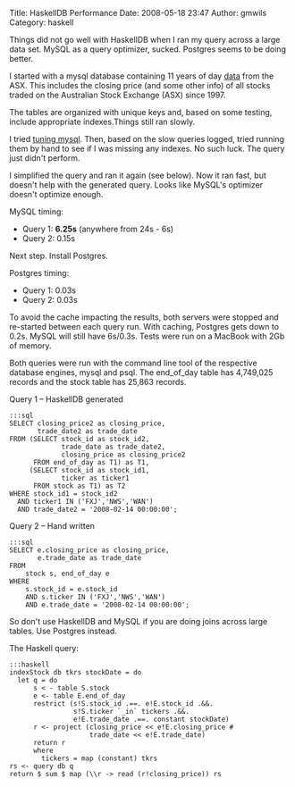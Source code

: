 Title: HaskellDB Performance
Date: 2008-05-18 23:47
Author: gmwils
Category: haskell

Things did not go well with HaskellDB when I ran my query across a large
data set. MySQL as a query optimizer, sucked. Postgres seems to be doing
better.

I started with a mysql database containing 11 years of day [data][] from
the ASX. This includes the closing price (and some other info) of all
stocks traded on the Australian Stock Exchange (ASX) since 1997.

The tables are organized with unique keys and, based on some testing,
include appropriate indexes.Things still ran slowly.

I tried [tuning mysql][]. Then, based on the slow queries logged, tried
running them by hand to see if I was missing any indexes. No such luck.
The query just didn't perform.

I simplified the query and ran it again (see below). Now it ran fast,
but doesn't help with the generated query. Looks like MySQL's optimizer
doesn't optimize enough.

MySQL timing:

-   Query 1: **6.25s** (anywhere from 24s - 6s)
-   Query 2: 0.15s

Next step. Install Postgres.

Postgres timing:

-   Query 1: 0.03s
-   Query 2: 0.03s

To avoid the cache impacting the results, both servers were stopped and
re-started between each query run. With caching, Postgres gets down to
0.2s. MySQL will still have 6s/0.3s. Tests were run on a MacBook with
2Gb of memory.

Both queries were run with the command line tool of the respective
database engines, mysql and psql. The end\_of\_day table has 4,749,025
records and the stock table has 25,863 records.

Query 1 – HaskellDB generated

    :::sql
    SELECT closing_price2 as closing_price,
           trade_date2 as trade_date
    FROM (SELECT stock_id as stock_id2,
                 trade_date as trade_date2,
                 closing_price as closing_price2
          FROM end_of_day as T1) as T1,
         (SELECT stock_id as stock_id1,
                 ticker as ticker1
          FROM stock as T1) as T2
    WHERE stock_id1 = stock_id2
      AND ticker1 IN ('FXJ','NWS','WAN')
      AND trade_date2 = '2008-02-14 00:00:00';

Query 2 – Hand written

    :::sql
    SELECT e.closing_price as closing_price,
           e.trade_date as trade_date
    FROM
        stock s, end_of_day e
    WHERE
        s.stock_id = e.stock_id
        AND s.ticker IN ('FXJ','NWS','WAN')
        AND e.trade_date = '2008-02-14 00:00:00';

So don't use HaskellDB and MySQL if you are doing joins across large
tables. Use Postgres instead.

The Haskell query:

    :::haskell
    indexStock db tkrs stockDate = do
      let q = do
          s < - table S.stock
          e <- table E.end_of_day
          restrict (s!S.stock_id .==. e!E.stock_id .&&.
                    s!S.ticker `_in` tickers .&&.
                    e!E.trade_date .==. constant stockDate)
          r <- project (closing_price << e!E.closing_price #
                        trade_date << e!E.trade_date)
          return r
          where
            tickers = map (constant) tkrs
    rs <- query db q
    return $ sum $ map (\\r -> read (r!closing_price)) rs

  [data]: http://www.float.com.au/scgi-bin/prod/dl.cgi
  [tuning mysql]: http://www.day32.com/MySQL/
